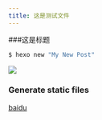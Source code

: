 ```yaml
---
title: 这是测试文件
---
```


###这是标题
``` bash
$ hexo new "My New Post"
```
![](http://image.baidu.com/search/detail?ct=503316480&z=0&ipn=d&word=%E5%9B%BE%E7%89%87&hs=0&pn=8&spn=0&di=39263877970&pi=0&rn=1&tn=baiduimagedetail&is=0%2C0&ie=utf-8&oe=utf-8&cl=2&lm=-1&cs=4271910516%2C424854353&os=1766900067%2C1602912192&simid=0%2C0&adpicid=0&lpn=0&ln=30&fr=ala&fm=&sme=&cg=&bdtype=13&oriquery=&objurl=http%3A%2F%2Fimgsrc.baidu.com%2Fimage%2Fc0%3Dshijue1%2C0%2C0%2C294%2C40%2Fsign%3D3d2175db3cd3d539d530078052ee8325%2Fb7003af33a87e950c1e1a6491a385343fbf2b425.jpg&fromurl=ipprf_z2C%24qAzdH3FAzdH3Fooo_z%26e3Bev2_z%26e3Bv54AzdH3Fv6jwptejAzdH3Fb8n80l9b0&gsm=0)

### Generate static files
[baidu](https://hexo.io/docs/server.html)